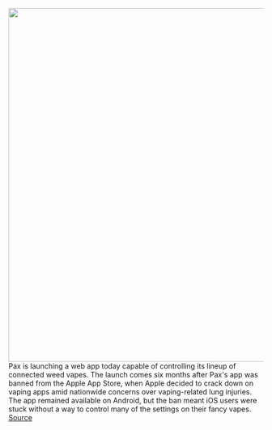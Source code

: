 <img src='https://cdn.vox-cdn.com/thumbor/bi23L1OQofWmtTu7myTH7cVTXPE=/0x0:3914x2609/1200x800/filters:focal(1644x992:2270x1618)/cdn.vox-cdn.com/uploads/chorus_image/image/66880746/Era_Pro_Device_Controls.0.jpg' width='700px' /><br/>
Pax is launching a web app today capable of controlling its lineup of connected weed vapes. The launch comes six months after Pax's app was banned from the Apple App Store, when Apple decided to crack down on vaping apps amid nationwide concerns over vaping-related lung injuries. The app remained available on Android, but the ban meant iOS users were stuck without a way to control many of the settings on their fancy vapes.
<a href='https://www.theverge.com/2020/6/1/21274431/pax-web-app-era-controls-apple-store-ban'> Source <a/>